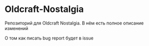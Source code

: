 # Oldcraft-Nostalgia
Репозиторий для Oldcraft Nostalgia. В нём есть полное описание изменений

О том как писать bug report будет в issue

